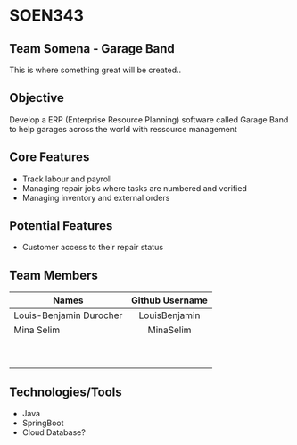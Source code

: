 # SOEN343

## Team Somena - Garage Band

This is where something great will be created..

## Objective

Develop a ERP (Enterprise Resource Planning) software called Garage Band to help garages across the world with ressource management

## Core Features

* Track labour and payroll
* Managing repair jobs where tasks are numbered and verified
* Managing inventory and external orders

## Potential Features

* Customer access to their repair status

## Team Members

| Names                     | Github Username   	| 
| -------------             | :-------------:       | 
| Louis-Benjamin Durocher   | LouisBenjamin			|
| Mina Selim       			| MinaSelim				|
|  							|    					|
| 							|						|
|      						|        				|
|          				    |        	 			|
|          				   	|  						|
|            				|        				|
|            				|     					|
|            				|    					|
|                           |                       |                 


## Technologies/Tools

* Java
* SpringBoot
* Cloud Database?
